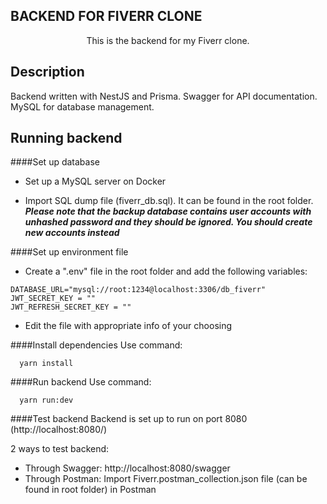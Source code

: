 ## BACKEND FOR FIVERR CLONE
<p align="center">
  This is the backend for my Fiverr clone.
</p>


## Description

Backend written with NestJS and Prisma.
Swagger for API documentation.
MySQL for database management.

## Running backend

####Set up database
- Set up a MySQL server on Docker

- Import SQL dump file (fiverr_db.sql). It can be found in the root folder.
___Please note that the backup database contains user accounts with unhashed password and they should be ignored. You should create new accounts instead___

####Set up environment file
- Create a ".env" file in the root folder and add the following variables:

```
DATABASE_URL="mysql://root:1234@localhost:3306/db_fiverr"
JWT_SECRET_KEY = ""
JWT_REFRESH_SECRET_KEY = ""
```
- Edit the file with appropriate info of your choosing

####Install dependencies
Use command:
```
  yarn install
```

####Run backend
Use command:
```
  yarn run:dev
```
####Test backend
Backend is set up to run on port 8080 (http://localhost:8080/)

2 ways to test backend:
- Through Swagger: http://localhost:8080/swagger
- Through Postman:
Import Fiverr.postman_collection.json file (can be found in root folder) in Postman

